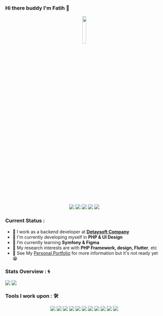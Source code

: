 ### Hi there buddy I'm Fatih 👋
<p align="center">
<img  src="https://raw.githubusercontent.com/fatihhidiroglu/images/master/avatar.png?token=AMVCBDJOOINOHIAJFR6B5UTBET3RQ" width="15%"/>
</p>

<p align="center">
<a href="mailto: fatih.hidiroglu@hotmail.com"><img src="https://img.shields.io/badge/-email-1d76b0?&style=for-the-badge&logo=Microsoft-outlook&logoColor=white" ></a>
<a href="https://www.instagram.com/ef_hdrgl/"><img src="https://img.shields.io/badge/instagram-5851db.svg?&style=for-the-badge&logo=instagram&logoColor=white"></a>
<a href="https://www.linkedin.com/in/fatih-hidiroglu/"><img src="https://img.shields.io/badge/linkedin-0a66c2.svg?&style=for-the-badge&logo=linkedin&logoColor=white" ></a>
<a href="https://dribbble.com/fatihhidiroglu/"><img src="https://img.shields.io/badge/dribbble-ea4c89.svg?&style=for-the-badge&logo=dribbble&logoColor=white"></a>
<a href="https://tr.pinterest.com/tsfraiders/_saved/"><img src="https://img.shields.io/badge/pinterest-e60023.svg?&style=for-the-badge&logo=dribbble&logoColor=white"></a>  
</p>

### Current Status :

- 💼 I work as a backend developer at <strong>[Detaysoft Company](https://www.detaysoft.com) </strong>
- 🔭 I'm currently developing myself in <strong>PHP & UI Design</strong>
- 🌱 I’m currently learning <strong>Symfony & Figma</strong>
- 🤔 My research interests are with <strong>PHP Framework, design, Flutter</strong>, etc
- 👀 See My [Personal Portfolio](https://www.fatihhidiroglu.com) for more information but it's not ready yet 😁


### Stats Overview : :cyclone:
<a href="https://github.com/fatihhidiroglu">
  <img align="center" src="https://github-readme-stats.vercel.app/api?username=fatihhidiroglu&show_icons=true&count_private=false&include_all_commits=true&theme=material-palenight"/></a> <a href="https://github.com/fatihhidiroglu">
  <img align="center" src="https://github-readme-stats.vercel.app/api/top-langs/?username=fatihhidiroglu&langs_count=8&layout=compact&theme=material-palenight&hide=html,Tcl" /> </a>

### Tools I work upon : 🛠
<p align="center">
 <img src="https://img.shields.io/badge/HTML%20-252525.svg?&style=for-the-badge&logo=html5&logoColor=dd4b25"> <img src="https://img.shields.io/badge/CSS%20-252525.svg?&style=for-the-badge&logo=css3&logoColor=2862e9"> <img src="https://img.shields.io/badge/js%20-%23323330.svg?&style=for-the-badge&logo=javascript&logoColor=%23F7DF1E"> <img src="https://img.shields.io/badge/PHP%20-%23777BB4.svg?&style=for-the-badge&logo=php&logoColor=white"> <img src="https://img.shields.io/badge/laravel%20-ff2d20.svg?&style=for-the-badge&logo=laravel&logoColor=white"> <img src="https://img.shields.io/badge/docker%20-%230D597F.svg?&style=for-the-badge&logo=docker&logoColor=white"> <img src="http://img.shields.io/badge/-Bootstrap-7952b3?style=for-the-badge&logo=bootstrap&logoColor=white"> <img src="https://img.shields.io/badge/React%20-1f292b.svg?&style=for-the-badge&logo=react&logoColor=white"> <img src="https://img.shields.io/badge/sass%20-c76494.svg?&style=for-the-badge&logo=sass&logoColor=white">
<img src="https://img.shields.io/badge/figma%20-9d56f7.svg?&style=for-the-badge&logo=figma&logoColor=white">
<img src="https://img.shields.io/badge/git%20-%23F05032.svg?&style=for-the-badge&logo=git&logoColor=white"/> 
</p>

